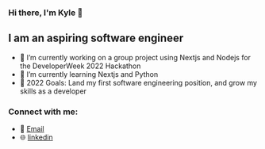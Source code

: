 ### Hi there, I'm Kyle 👋

## I am an aspiring software engineer

- 🔭 I’m currently working on a group project using Nextjs and Nodejs for the DeveloperWeek 2022 Hackathon
- 🌱 I’m currently learning Nextjs and Python
- 🥅 2022 Goals: Land my first software engineering position, and grow my skills as a developer


### Connect with me:

 - 📩 [Email]
 - 🌐 [linkedin]













[LinkedIn]: https://linkedin.com/in/kyleortiz/
[Email]: kyleaortiz@gmail.com